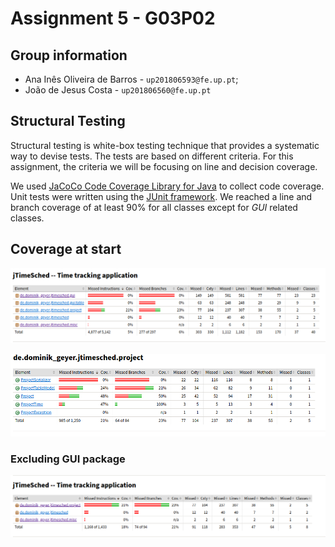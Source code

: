 # Assignment 5 - G03P02

## Group information

- Ana Inês Oliveira de Barros - `up201806593@fe.up.pt`;
- João de Jesus Costa - `up201806560@fe.up.pt`

## Structural Testing

Structural testing is white-box testing technique that provides a systematic way to devise tests. The tests are based 
on different criteria. For this assignment, the criteria we will be focusing on
line and decision coverage.  

We used [JaCoCo Code Coverage Library for Java](https://www.jacoco.org/jacoco/) to collect
code coverage. Unit tests were written using the [JUnit framework](https://junit.org/junit5/).
We reached a line and branch coverage of at least 90% for all classes except for *GUI* related classes. 
## Coverage at start

![coverage_at_start](img/coverage_at_start.png)

![coverage_project_package](img/coverage_project_package.png)

### Excluding GUI package

![coverage_without_gui](img/coverage_without_gui.png)
